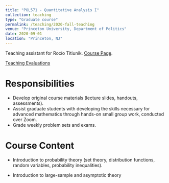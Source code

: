 ```yaml
---
title: "POL571 - Quantitative Analysis I"
collection: teaching
type: "Graduate course"
permalink: /teaching/2020-fall-teaching
venue: "Princeton University, Department of Politics"
date: 2020-09-01
location: "Princeton, NJ"
---
```


Teaching assistant for Rocío Titiunik. [Course Page](https://registrar.princeton.edu/course-offerings/course-details?term=1212&courseid=005436).

[Teaching Evaluations](https://pjesscarter.github.io/files/571.pdf)

Responsibilities
======

- Develop original course materials (lecture slides, handouts, assessments).
- Assist graduate students with developing the skills necessary for advanced mathematics through hands-on small group work, conducted over Zoom.
- Grade weekly problem sets and exams.

Course Content
======

- Introduction to probability theory (set theory, distribution functions, random variables, probability inequalities).

- Introduction to large-sample and asymptotic theory

